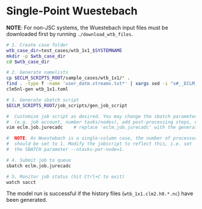 # Single-Point Wuestebach

**NOTE**: For non-JSC systems, the Wuestebach input files must be downloaded first by running `./download_wtb_files`.

```sh
# 1. Create case folder
wtb_case_dir=test_cases/wtb_1x1_$SYSTEMNAME
mkdir -p $wtb_case_dir
cd $wtb_case_dir

# 2. Generate namelists
cp $ECLM_SCRIPTS_ROOT/sample_cases/wtb_1x1/* .
find . -type f -name 'user_datm.streams.txt*' | xargs sed -i "s#__ECLM_SHARED_DATA__#$ECLM_SHARED_DATA#g"
clm5nl-gen wtb_1x1.toml

# 3. Generate sbatch script
$ECLM_SCRIPTS_ROOT/job_scripts/gen_job_script

#  Customize job script as desired. You may change the sbatch parameters
#  (e.g. job account, number tasks/nodes), add post-processing steps, etc.
vim eclm.job.jurecadc    # replace 'eclm.job.jurecadc' with the generated log file

#  NOTE: As Wuestebach is a single-column case, the number of processors
#  should be set to 1. Modify the jobscript to reflect this, i.e. set
#  the SBATCH parameter --ntasks-per-node=1.

# 4. Submit job to queue
sbatch eclm.job.jurecadc

# 5. Monitor job status (hit Ctrl+C to exit)
watch sacct
```

The model run is successful if the history files (`wtb_1x1.clm2.h0.*.nc`) have been generated.